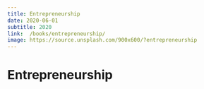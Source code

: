 ```yaml
---
title: Entrepreneurship
date: 2020-06-01
subtitle: 2020
link:  /books/entrepreneurship/
image: https://source.unsplash.com/900x600/?entrepreneurship
---
```

#  Entrepreneurship

